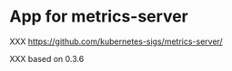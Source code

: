 # App for metrics-server

XXX https://github.com/kubernetes-sigs/metrics-server/

XXX based on 0.3.6
